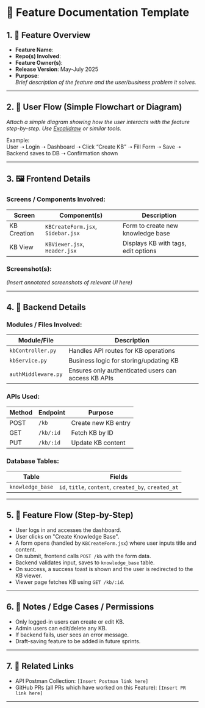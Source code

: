 # 🌟 Feature Documentation Template

## 1. 📌 Feature Overview
- **Feature Name**: 
- **Repo(s) Involved**: 
- **Feature Owner(s)**: 
- **Release Version**: May-July 2025
- **Purpose**:  
  _Brief description of the feature and the user/business problem it solves._

---

## 2. 🧠 User Flow (Simple Flowchart or Diagram)

_Attach a simple diagram showing how the user interacts with the feature step-by-step. Use [Excalidraw](https://excalidraw.com/) or similar tools._

Example:  
User ➝ Login ➝ Dashboard ➝ Click “Create KB” ➝ Fill Form ➝ Save ➝ Backend saves to DB ➝ Confirmation shown

---

## 3. 🖼️ Frontend Details

### Screens / Components Involved:
| Screen | Component(s) | Description |
|--------|---------------|-------------|
| KB Creation | `KBCreateForm.jsx`, `Sidebar.jsx` | Form to create new knowledge base |
| KB View | `KBViewer.jsx`, `Header.jsx` | Displays KB with tags, edit options |

### Screenshot(s):
_(Insert annotated screenshots of relevant UI here)_

---

## 4. 🔧 Backend Details

### Modules / Files Involved:
| Module/File | Description |
|-------------|-------------|
| `kbController.py` | Handles API routes for KB operations |
| `kbService.py` | Business logic for storing/updating KB |
| `authMiddleware.py` | Ensures only authenticated users can access KB APIs |

### APIs Used:
| Method | Endpoint | Purpose |
|--------|----------|---------|
| POST   | `/kb`     | Create new KB entry |
| GET    | `/kb/:id` | Fetch KB by ID |
| PUT    | `/kb/:id` | Update KB content |

### Database Tables:
| Table | Fields |
|-------|--------|
| `knowledge_base` | `id`, `title`, `content`, `created_by`, `created_at` |

---

## 5. 📝 Feature Flow (Step-by-Step)

- User logs in and accesses the dashboard.
- User clicks on "Create Knowledge Base".
- A form opens (handled by `KBCreateForm.jsx`) where user inputs title and content.
- On submit, frontend calls `POST /kb` with the form data.
- Backend validates input, saves to `knowledge_base` table.
- On success, a success toast is shown and the user is redirected to the KB viewer.
- Viewer page fetches KB using `GET /kb/:id`.

---

## 6. 📎 Notes / Edge Cases / Permissions

- Only logged-in users can create or edit KB.
- Admin users can edit/delete any KB.
- If backend fails, user sees an error message.
- Draft-saving feature to be added in future sprints.

---

## 7. 🔗 Related Links

- API Postman Collection: `[Insert Postman link here]`
- GitHub PRs (all PRs which have worked on this Feature): `[Insert PR link here]`

---
